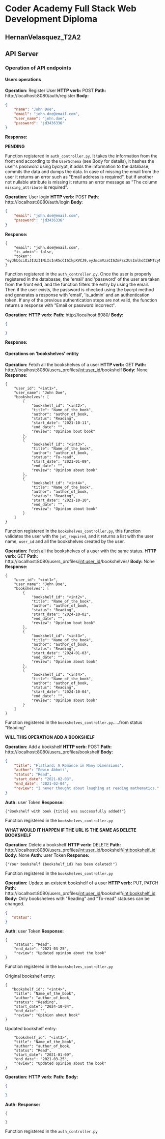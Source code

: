 # Coder Academy Full Stack Web Development Diploma
## HernanVelasquez_T2A2 
## API Server


### Operation of API endpoints

#### Users operations

**Operation:** Register User
**HTTP verb:** POST
**Path:** http://localhost:8080/auth/register
**Body:**

```JSON
{
    "name": "John Doe",
	"email": "john.doe@email.com",
	"user_name": "john.doe",
	"password": "jd3436336"
}
```
**Response:**

**PENDING**

Function registered in ```auth_controller.py```. It takes the information from the front end according to the ```UserSchema``` (see Body for details), it hashes the user's password using bycrypt, it adds the information to the database, commits the data and dumps the data.
In case of missing the email from the user it returns an error such as "Email address is required", but if another not nullable attribute is missing it returns an error message as "The column ```missing_attribute``` is required".


**Operation:** User login
**HTTP verb:** POST
**Path**: http://localhost:8080/auth/login
**Body**:
```JSON
{
    "email": "john.doe@email.com",
    "password": "jd3436336"
}
```
**Response:** 
```
{
	"email": "john.doe@email.com",
	"is_admin": false,
	"token": "eyJhbGciOiJIUzI1NiIsInR5cCI6IkpXVCJ9.eyJmcmVzaCI6ZmFsc2UsImlhdCI6MTcyNzE3ODcyOCwianRpIjoiNmQyZmNkZTctZjg0Ni00MTliLWE2NDMtNGY3YjYwMWRmMWJhIiwidHlwZSI6ImFjY2VzcyIsInN1YiI6IjMiLCJuYmYiOjE3MjcxNzg3MjgsImNzcmYiOiI1Njg4MThlMC00ODA1LTQ3ZDQtOWJiNy1mYzNkNDZjMzM0ZDEiLCJleHAiOjE3MjcyNjUxMjh9.Hrthgg8JaTvaxaQJ65DIyItGSq4tubuAlOTeJk3K7bY"
}
```
Function registered in the ```auth_controller.py```. Once the user is properly registered in the databasae, the 'email' and 'password' of the user are taken from the front end, and the function filters the entry by using the email. Then if the user exists, the password is checked using the bycrpt method and generates a response with 'email', 'is_admin' and an authentication token. If any of the previous authentication steps are not valid, the function returns a response with "Email or password incorrect".



**Operation:**
**HTTP verb:**
**Path:**  http://localhost:8080/
**Body:**

```JSON
{
   
}
```
**Response:** 


#### Operations on 'bookshelves' entity

**Operation:** Fetch all the bookshelves of a user
**HTTP verb:** GET
**Path:** http://localhost:8080/users_profiles/<int:user_id>/bookshelf
**Body:** None
**Response:** 
```
{
	"user_id": "<int1>",
	"user_name": "John Doe",
	"bookshelves": [
        {
            "bookshelf_id": "<int2>",
            "title": "Name_of_the_book",
            "author": "author_of_book,
            "status": "Reading",
            "start_date": "2021-10-11",
            "end_date": "",
            "review": "Opinion bout book"
        },
        {
            "bookshelf_id": "<int3>",
            "title": "Name_of_the_book",
            "author": "author_of_book,
            "status": "To-read",
            "start_date": "2021-01-09",
            "end_date": "",
            "review": "Opinion about book"
        },
        {
            "bookshelf_id": "<int4>",
            "title": "Name_of_the_book",
            "author": "author_of_book,
            "status": "Reading",
            "start_date": "2021-10-10",
            "end_date": "",
            "review": "Opinion about book"
        }
    ]
}
```
Function registered in the ```bookshelves_controller.py```, this function validates the user with the ```jwt_required```, and it returns a list with the user name, ```user_id``` and all the bookshelves created by the user.

**Operation:** Fetch all the bookshelves of a user with the same status.
**HTTP verb:** GET
**Path:** http://localhost:8080/users_profiles/<int:user_id>/bookshelves/<status>
**Body:** None
**Response:** 
```
{
	"user_id": "<int1>",
	"user_name": "John Doe",
	"bookshelves": [
        {
            "bookshelf_id": "<int2>",
            "title": "Name_of_the_book",
            "author": "author_of_book,
            "status": "Reading",
            "start_date": "2024-10-02",
            "end_date": "",
            "review": "Opinion bout book"
        },
        {
            "bookshelf_id": "<int3>",
            "title": "Name_of_the_book",
            "author": "author_of_book,
            "status": "Reading",
            "start_date": "2024-01-03",
            "end_date": "",
            "review": "Opinion about book"
        },
        {
            "bookshelf_id": "<int4>",
            "title": "Name_of_the_book",
            "author": "author_of_book,
            "status": "Reading",
            "start_date": "2024-10-04",
            "end_date": "",
            "review": "Opinion about book"
        }
    ]
}
```


Function registered in the ```bookshelves_controller.py```.....from status "Reading"

**WILL THIS OPERATION ADD A BOOKSHELF**



**Operation:** Add a bookshelf
**HTTP verb:** POST
**Path:** http://localhost:8080/users_profiles/bookshelf
**Body:**
```JSON
{
    "title": "Flatland: A Romance in Many Dimensions",
    "author": "Edwin Abbott",
    "status": "Read",
    "start_date": "2021-02-03",
    "end_date": "2021-02-04",
    "review": "I never thought about laughing at reading mathematics."
}
```
**Auth:** user Token
**Response:** 
```
{"Bookshelf with book {title} was successfully added!"}
```

Function registered in the ```bookshelves_controller.py```


**WHAT WOULD IT HAPPEN IF THE URL IS THE SAME AS DELETE BOOKSHELF**

**Operation:** Delete a bookshelf
**HTTP verb:**  DELETE
**Path:** http://localhost:8080/users_profiles/<int:user_id>/bookshelf/<int:bookshelf_id>
**Body:** None
**Auth:** user Token
**Response:** 
```
{"Your bookshelf {bookshelf_id} has been deleted!"}
```
Function registered in the ```bookshelves_controller.py```



**Operation:** Update an existent bookshelf of a user
**HTTP verb:** PUT, PATCH
**Path:** http://localhost:8080/users_profiles/<int:user_id>/bookshelf/<int:bookshelf_id>
**Body:** Only bookshelves with "Reading" and "To-read" statuses can be changed.
```JSON
{
   "status":
}
```
**Auth:** user Token
**Response:** 
```
{
    "status": "Read",
    "end_date": "2021-03-25",
    "review": "Updated opinion about the book"
}
```
Function registered in the ```bookshelves_controller.py```

Original bookshelf entry:
```
{
   "bookshelf_id": "<int4>",
    "title": "Name_of_the_book",
    "author": "author_of_book,
    "status": "Reading",
    "start_date": "2024-10-04",
    "end_date": "",
    "review": "Opinion about book"
}
```

Updated bookshelf entry:
```{
    "bookshelf_id": "<int3>",
    "title": "Name_of_the_book",
    "author": "author_of_book,
    "status": "Read",
    "start_date": "2021-01-09",
    "end_date": "2021-03-25",
    "review": "Updated opinion about the book"
}
```




**Operation:** 
**HTTP verb:** 
**Path:** 
**Body:**
```JSON
{
   
}
```
**Auth:** 
**Response:** 
```
{

}
```
Function registered in the ```auth_controller.py```


